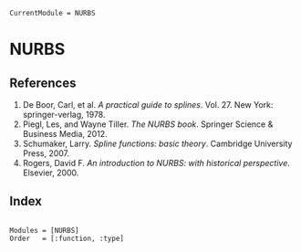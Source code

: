 ```@meta
CurrentModule = NURBS
```
# NURBS

## References

1. De Boor, Carl, et al. *A practical guide to splines*. Vol. 27. New York: springer-verlag, 1978.
2. Piegl, Les, and Wayne Tiller. *The NURBS book*. Springer Science & Business Media, 2012.
3. Schumaker, Larry. *Spline functions: basic theory*. Cambridge University Press, 2007.
4. Rogers, David F. *An introduction to NURBS: with historical perspective*. Elsevier, 2000.

## Index
```@index
```

```@autodocs
Modules = [NURBS]
Order   = [:function, :type]
```
